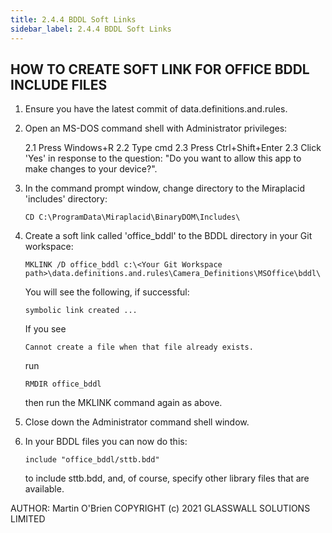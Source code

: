 ```yaml
---
title: 2.4.4 BDDL Soft Links
sidebar_label: 2.4.4 BDDL Soft Links
---
```


## HOW TO CREATE SOFT LINK FOR OFFICE BDDL INCLUDE FILES

 1. Ensure you have the latest commit of data.definitions.and.rules.

 2. Open an MS-DOS command shell with Administrator privileges:
 
    2.1  Press Windows+R
    2.2  Type cmd
    2.3  Press Ctrl+Shift+Enter
    2.3  Click 'Yes' in response to the question: "Do you want to allow
         this app to make changes to your device?".

 3. In the command prompt window, change directory to the Miraplacid
    'includes' directory:
    
        CD C:\ProgramData\Miraplacid\BinaryDOM\Includes\
        
 4. Create a soft link called 'office_bddl' to the BDDL directory in
    your Git workspace:

        MKLINK /D office_bddl c:\<Your Git Workspace path>\data.definitions.and.rules\Camera_Definitions\MSOffice\bddl\
        
    You will see the following, if successful:
    
        symbolic link created ...
        
    If you see 
    
        Cannot create a file when that file already exists.
        
    run
    
        RMDIR office_bddl
        
    then run the MKLINK command again as above.
        
 5. Close down the Administrator command shell window.

 6. In your BDDL files you can now do this:
 
        include "office_bddl/sttb.bdd"
        
    to include sttb.bdd, and, of course, specify other library files
    that are available.

AUTHOR: Martin O'Brien
COPYRIGHT (c) 2021 GLASSWALL SOLUTIONS LIMITED
